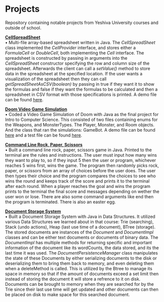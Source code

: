 # Projects
Repository containing notable projects from Yeshiva University courses and outside of school.

<p><a href = "https://github.com/YaakovBaker/CellSpreadSheet"><Strong>CellSpreadSheet</Strong></a>
  <br>•	Multi-file array-based spreadsheet written in Java. The <i>CellSpreadSheet</i> class implemented the <i>CellProvider</i> interface, and stores either a <i>FormulaCell</i> or <i>DoubleCell</i>, both implementing the <i>Cell</i> interface. The spreadsheet is constructed by passing in arguments into the <i>CellSpreadSheet</i> constructor specifying the row and column size of the spreadsheet. Afterwards the client can call a <i>setValue()</i> method to store data in the spreadsheet at the specified location. If the user wants a visualization of the spreadsheet then they can call <i>getSpreadSheetAsCSV(boolean)</i> by passing in true if they want it to show the formulas and false if they want the formulas to be calculated and then a spreadsheet in CSV format with those specifications is printed. A demo file can be found <a href = "https://github.com/YaakovBaker/CellSpreadSheet/blob/main/SpreadSheet/Assignment7Demo.java">here</a>.</P>

<p><a href = "https://github.com/YaakovBaker/Doom-Video-Game-Simulation"><Strong>Doom Video Game Simulation</Strong></a>
  <br>•	Coded a Video Game Simulation of Doom with Java as the final project for Intro to Computer Science. This consisted of two files containing enums for the Weapons, and MonsterTypes. The Player, Monster, and Room objects. And the class that ran the simulations: GameBot. A demo file can be found <a href = "https://github.com/YaakovBaker/Doom-Video-Game-Simulation/blob/main/edu/yu/cs/intro/doomGame/GameBotDemo.java">here</a> and a test file can be found <a href = "https://github.com/YaakovBaker/Doom-Video-Game-Simulation/blob/main/edu/yu/cs/intro/doomGame/Assignment9Tests.java">here</a>.</p> 
  
<p><a href = "https://github.com/YaakovBaker/Projects/tree/main/MyProjects/RockPaperScissors/rpsgame"><Strong>Command Line Rock, Paper, Scissors</Strong></a>
  <br>•	Built a command line rock, paper, scissors game in Java. Printed to the terminal are the rules and instructions. The user must input how many wins they want to play to, so if they input 5 then the user or program, whichever reaches 5 wins first, wins the game. The program then randomly picks rock, paper, or scissors from an array of choices before the user does. The user then types their choice and the program compares the choices to see who wins the round and keeps track of the score and prints it to the terminal after each round. When a player reaches the goal and wins the program prints to the terminal the final score and messages depending on wether the user won or lose. There are also some command arguments like end then the program is terminated. There is also an easter egg.</p> 
  
<p><a href = "https://github.com/YaakovBaker/Document-Storage-System"><Strong>Document Storage System</Strong></a>
  <br>•	Built a Document Storage System with Java in Data Structures. It utilized various Data Structures we learned about in that course: Trie (searching), Stack (undo actions), Heap (last use time of a document), BTree (storage). The stored documents are instances of the <i>Document</i> and <i>DocumentImpl</i> classes and can be either text documents or documents of binary data. The <i>DocumentImpl</i> has multiple methods for returning specific and important information of the document like its wordCounts, the data stored, and its the last time it was used. The <i>DocumentPersistenceManager</i> class manipulates the state of these Documents by either serializing documents to the disk or deserializing them to bring them back to memory, and even deleting them when a deleteMethod is called. This is utilized by the Btree to manage its space in memory so that if the amount of documents exceed a set limit then instead of storing the document it will store a refrence to it on disk. Documents can be brought to memory when they are searched for by the Trie since their last use time will get updated and other documents can then be placed on disk to make space for this searched document.</p>
